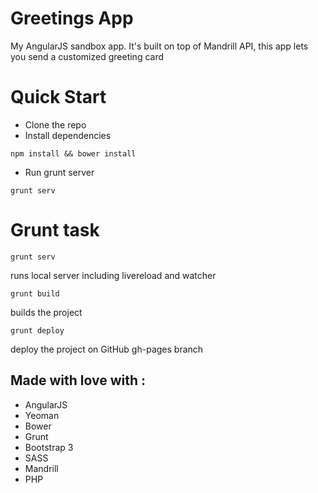Greetings App
==============

My AngularJS sandbox app. It's built on top of Mandrill API, this app lets you send a customized greeting card 



# Quick Start #

* Clone the repo
* Install dependencies
```
npm install && bower install
```
* Run grunt server 
 ```
grunt serv
```

# Grunt task #

```
grunt serv
``` 
runs local server including livereload and watcher

```
grunt build
``` 
builds the project

```
grunt deploy
``` 
deploy the project on GitHub gh-pages branch



## Made with love with : ## 
* AngularJS
* Yeoman 
* Bower 
* Grunt 
* Bootstrap 3
* SASS
* Mandrill
* PHP
